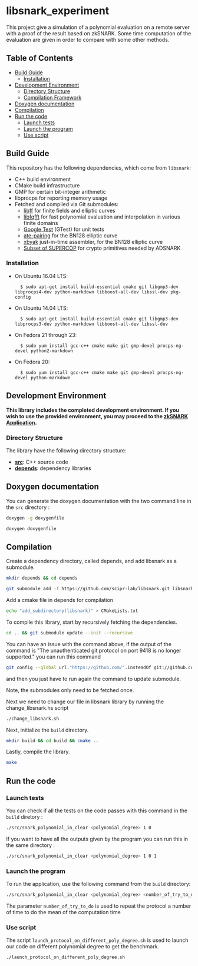 # libsnark_experiment

This project give a simulation of a polynomial evaluation on a remote server with a proof of the result based on zkSNARK.
Some time computation of the evaluation are given in order to compare with some other methods. 

## Table of Contents

- [Build Guide](#build-guide)
  - [Installation](#installation)
- [Development Environment](#development-environment)
  - [Directory Structure](#directory-structure)
  - [Compilation Framework](#compilation-framework)
- [Doxygen documentation](#doxygen-documentation)
- [Compilation](#compilation)
- [Run the code](#run-the-code)
  - [Launch tests](#launch-tests)
  - [Launch the program](#launch-the-program)
  - [Use script](#use-script)

## Build Guide

This repository has the following dependencies, which come from `libsnark`:

- C++ build environment
- CMake build infrastructure
- GMP for certain bit-integer arithmetic
- libprocps for reporting memory usage
- Fetched and compiled via Git submodules:
    - [libff](https://github.com/scipr-lab/libff) for finite fields and elliptic curves
    - [libfqfft](https://github.com/scipr-lab/libfqfft) for fast polynomial evaluation and interpolation in various finite domains
    - [Google Test](https://github.com/google/googletest) (GTest) for unit tests
    - [ate-pairing](https://github.com/herumi/ate-pairing) for the BN128 elliptic curve
    - [xbyak](https://github.com/herumi/xbyak) just-in-time assembler, for the BN128 elliptic curve
    - [Subset of SUPERCOP](https://github.com/mbbarbosa/libsnark-supercop) for crypto primitives needed by ADSNARK

### Installation

* On Ubuntu 16.04 LTS:

        $ sudo apt-get install build-essential cmake git libgmp3-dev libprocps4-dev python-markdown libboost-all-dev libssl-dev pkg-config

* On Ubuntu 14.04 LTS:

        $ sudo apt-get install build-essential cmake git libgmp3-dev libprocps3-dev python-markdown libboost-all-dev libssl-dev

* On Fedora 21 through 23:

        $ sudo yum install gcc-c++ cmake make git gmp-devel procps-ng-devel python2-markdown

* On Fedora 20:

        $ sudo yum install gcc-c++ cmake make git gmp-devel procps-ng-devel python-markdown

## Development Environment

__This library includes the completed development environment. If you wish to use the provided environment, you may proceed to the [zkSNARK Application](#zksnark-application).__

### Directory Structure

The library have the following directory structure:

* [__src__](src): C++ source code
  <!-- * [__tests__](src/tests): collection of GTests -->
* [__depends__](depends): dependency libraries

## Doxygen documentation
You can generate the doxygen documentation with the two command line in the `src` directory :
```bash
doxygen -g doxygenfile
```
```bash
doxygen doxygenfile
```
## Compilation

Create a dependency directory, called depends, and add libsnark as a submodule.
```bash
mkdir depends && cd depends
```
```bash
git submodule add -f https://github.com/scipr-lab/libsnark.git libsnark
```
Add a cmake file in depends for compilation 
```bash
echo "add_subdirectory(libsnark)" > CMakeLists.txt
```
To compile this library, start by recursively fetching the dependencies.
```bash
cd .. && git submodule update --init --recursive
```
You can have an issue with the command above, if the output of the command is "The unauthenticated git protocol on port 9418 is no longer supported." you can run this command 
```bash
git config --global url."https://github.com/".insteadOf git://github.com/
```
and then you just have to run again the command to update submodule.

Note, the submodules only need to be fetched once.

Next we need to change our file in libsnark library by running the change_libsnark.hs script
```bash
./change_libsnark.sh
```

Next, initialize the `build` directory.
```bash
mkdir build && cd build && cmake ..
```

Lastly, compile the library.
```bash
make
```

## Run the code
### Launch tests
You can check if all the tests on the code passes with this command in the `build` diretory :
```bash
./src/snark_polynomial_in_clear <polynomial_degree> 1 0  
```
If you want to have all the outputs given by the program you can run this in the same directory :
```bash
./src/snark_polynomial_in_clear <polynomial_degree> 1 0 1
```
### Launch the program
To run the application, use the following command from the `build` directory:
```bash
./src/snark_polynomial_in_clear <polynomial_degree> <number_of_try_to_do> 1
```
The parameter `number_of_try_to_do` is used to repeat the protocol a number of time to do the mean of the computation time
### Use script
The script `launch_protocol_on_different_poly_degree.sh` is used to launch our code on different polynomial degree to get the benchmark.
```bash
./launch_protocol_on_different_poly_degree.sh
```